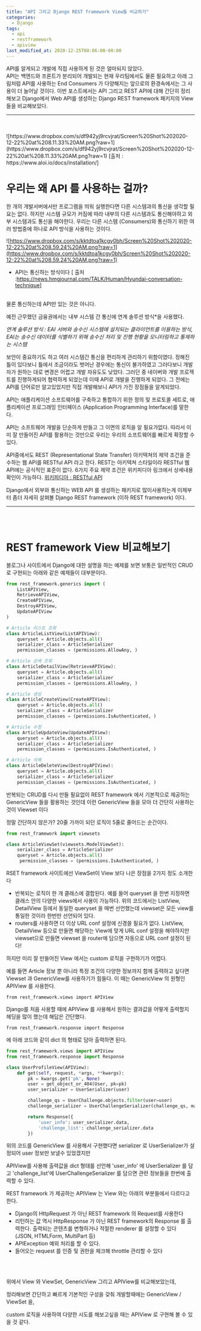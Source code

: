 ```yaml
---
title: "API 그리고 Django REST framework View들 비교하기"
categories:
  - Django
tags:
  - api
  - restframework
  - apiview
last_modified_at: 2020-12-25T08:06:00-00:00
---
```

API를 알게되고 개발에 직접 사용하게 된 것은 얼마되지 않았다. <br>
API는 백엔드와 프론트가 분리되어 개발되는 현재 우리팀에서도 물론 필요하고 아래 그림처럼 API를 사용하는 End Consumers 가 다양해지는 앞으로의 환경속에서는 그 사용이 더 늘어날 것이다. 
이번 포스트에서는 API 그리고 REST API에 대해 간단히 정리해보고 Django에서 Web API를 생성하는  Django REST framework 패키지의 View 들을 비교해보았다.

---
<br>
<br>
![https://www.dropbox.com/s/df942yj9rcvjrat/Screen%20Shot%202020-12-22%20at%208.11.33%20AM.png?raw=1](https://www.dropbox.com/s/df942yj9rcvjrat/Screen%20Shot%202020-12-22%20at%208.11.33%20AM.png?raw=1)
[출처 : https://www.aloi.io/docs/installation/]

<br>

# 우리는 왜 API 를 사용하는 걸까?

한 개의 개발서버에서만 프로그램을 띄워 실행한다면 다른 시스템과의 통신을 생각할 필요는 없다. 하지만 시스템 규모가 커짐에 따라 내부의 다른 시스템과도 통신해야하고 외부 시스템과도 통신을 해야한다. 우리는 다른 시스템 (Consumers)와 통신하기 위한 여러 방법중에 하나로 API 방식을 사용하는 것이다.

![https://www.dropbox.com/s/kktdtoa1kcgy0bh/Screen%20Shot%202020-12-22%20at%208.59.24%20AM.png?raw=1](https://www.dropbox.com/s/kktdtoa1kcgy0bh/Screen%20Shot%202020-12-22%20at%208.59.24%20AM.png?raw=1)

- API는 통신하는 방식이다 [ 출처 :https://news.hmgjournal.com/TALK/Human/Hyundai-conversation-technique]
<br><br>

물론 통신하는데 API만 있는 것은 아니다.

예전 근무했던 금융권에서는 내부 시스템 간 통신에 연계 솔루션 방식*을 사용했다.

*연계 솔루션 방식 : EAI 서버와 송수신 시스템에 설치되는 클라이언트를 이용하는 방식, EAI는 송수신 데이터를 식별하기 위해 송수신 처리 및 진행 현황을 모니터링하고 통제하는 시스템*

보안이 중요하기도 하고 여러 시스템간 통신을 편리하게 관리하기 위함이였다. 정해진 틀이 있다보니 틀에서 조금이라도 벗어난 경우에는 통신이 불가하였고 그러다보니 개발자가 원하는 대로 변경은 어렵고 개발 자유도도 낮았다. 그러던 중 네이버와 개발 프로젝트를 진행하게되어 협력하게 되었는데 이때 API로 개발을 진행하게 되었다. 그 전에는 API를 단어로만 알고있었지만 직접 개발해보니 API가 가진 장점들을 알게되었다. 

API는 애플리케이션 소프트웨어를 구축하고 통합하기 위한 정의 및 프로토콜 세트로, 애플리케이션 프로그래밍 인터페이스 (Application Programming Interface)를 말한다.

API는 소프트웨어 개발을 단순하게 만들고 그 이면의 로직을 알 필요가없다. 따라서 이미 잘 만들어진 API를 활용하는 것만으로 우리는 우리의 소프트웨어를 빠르게 확장할 수 있다. 

API중에서도 REST (Representational State Transfer) 아키텍쳐의 제약 조건을 준수하는 웹 API를 RESTful API 라고 한다. REST는 아키텍쳐 스타일이라 RESTful 웹 API에는 공식적인 표준이 없다. 6가지 주요 제약 조건은 위키피디아 링크에서 상세내용 확인이 가능하다. [위키피디아 : RESTful API](https://ko.wikipedia.org/wiki/REST#REST_%EC%95%84%ED%82%A4%ED%85%8D%EC%B2%98%EC%97%90_%EC%A0%81%EC%9A%A9%EB%90%98%EB%8A%94_6%EA%B0%80%EC%A7%80_%EC%A0%9C%ED%95%9C_%EC%A1%B0%EA%B1%B4)

Django에서 외부와 통신하는 WEB API 를 생성하는 패키지로 많이사용하는게 이제부터 좀더 자세히 살펴볼 Django REST framework (이하 REST framework) 이다.

---
<br>
<br>

# REST framework View 비교해보기

블로그나 사이트에서 Django에 대한 설명을 하는 예제를 보면 보통은 일반적인 CRUD로 구현되는 아래와 같은 예제들이 대부분이다.

```python
from rest_framework.generics import (
    ListAPIView,
    RetrieveAPIView,
    CreateAPIView,
    DestroyAPIView,
    UpdateAPIView
)

# Article 리스트 조회
class ArticleListView(ListAPIView):
    queryset = Article.objects.all()
    serializer_class = ArticleSerializer
    permission_classes = (permissions.AllowAny, )

# Article 상세 조회
class ArticleDetailView(RetrieveAPIView):
    queryset = Article.objects.all()
    serializer_class = ArticleSerializer
    permission_classes = (permissions.AllowAny, )

# Article 생성
class ArticleCreateView(CreateAPIView):
    queryset = Article.objects.all()
    serializer_class = ArticleSerializer
    permission_classes = (permissions.IsAuthenticated, )

# Article 수정
class ArticleUpdateView(UpdateAPIView):
    queryset = Article.objects.all()
    serializer_class = ArticleSerializer
    permission_classes = (permissions.IsAuthenticated, )

# Article 삭제
class ArticleDeleteView(DestroyAPIView):
    queryset = Article.objects.all()
    serializer_class = ArticleSerializer
    permission_classes = (permissions.IsAuthenticated, )
```

반복되는 CRUD를 다시 만들 필요없이  REST framework 에서 기본적으로 제공하는  GenericView 들을 활용하는 것인데 이런 GenericView 들을 모아 더 간단히 사용하는 것이 Viewset 이다

정말 간단하지 않은가? 20줄 가까이 되던 로직이 5줄로 줄어드는 순간이다.

 

```python
from rest_framework import viewsets

class ArticleViewSet(viewsets.ModelViewSet):
    serializer_class = ArticleSerializer
    queryset = Article.objects.all()
	 permission_classes = (permissions.IsAuthenticated, )
```

RSET framework 사이트에선 ViewSet이 View 보다 나은 장점을 2가지 정도 소개한다

- 반복되는 로직이 한 개 클래스에 결합된다. 예를 들어 queryset 을 한번 지정하면 클래스 안의 다양한 views에서 사용이 가능하다. 위의 코드에서는 ListView, DetailView 등에서 동일한 queryset 을 매번 선언했는데 viewset은 모든 view를 통일한 것이라 한번만 선언되어 있다. <br>
- routers를 사용하면 더 이상 URL conf 설정에 신경쓸 필요가 없다. ListView, DetailView 등으로 만들면 해당하는 View에 맞게 URL conf 설정을 해야하지만 viewset으로 만들면 viewset 을 router에 담으면 자동으로 URL conf 설정이 된다! <br>

하지만 미리 잘 만들어진 View 에서는 custom 로직을 구현하기가 어렵다.

예를 들면 Article 정보 뿐 아니라 특정 조건의 다양한 정보까지 함께 출력하고 싶다면 Viewset 과 GenericView를 사용하기가 힘들다. 이 때는 GenericView 의 원형인 APIView 를 사용한다.

`from rest_framework.views import APIView`

Django를 처음 사용할 때에 APIView 를 사용해서 원하는 결과값을 어떻게 출력할지 헤딩을 많이 했는데 해답은 간단했다. 

`from rest_framework.response import Response`

에 아래 코드와 같이 dict 의 형태로 담아 출력하면 된다. 

```python
from rest_framework.views import APIView
from rest_framework.response import Response

class UserProfileView(APIView):
    def get(self, request, *args, **kwargs):
        pk = kwargs.get('pk', None)
        user = get_object_or_404(User, pk=pk)
        user_serializer = UserSerializer(user)

        challenge_qs = UserChallenge.objects.filter(user=user)
        challenge_serializer = UserChallengeSerializer(challenge_qs, many=True)

        return Response({
            'user_info': user_serializer.data,
            'challenge_list': challenge_serializer.data
        })
```

위의 코드를 GenericView 를 사용해서 구현했다면  serializer 로 UserSerializer가 설정되어 user 정보만 보낼수 있었겠지만

APIView를 사용해 출력값을 dict 형태를 선언해  'user_info' 에 UserSerializer 를 담고 
'challenge_list'에 UserChallengeSerializer 를 담으면 관련 정보들을 한번에 출력할 수 있다.

REST framework 가 제공하는 APIView 는 View 와는 아래의 부분들에서 다르다고 한다.

- Django의 HttpRequest 가 아닌 REST framework 의 Request를 사용한다
- 리턴하는 값 역시 HttpResponse 가 아닌 REST framework의 Response 를 출력한다. 출력되는 콘텐츠를 변형하거나 적절한 renderer 를 설정할 수 있다 (JSON, HTMLForm, MultiPart 등)
- APIException 예외 처리를 할 수 있다.
- 들어오는 request 를 인증 및 권한을 체크해 throttle 관리할 수 있다

<br><br>

위에서 View 와 ViewSet, GenericView 그리고 APIView를 비교해보았는데,

정리해보면 간단하고 빠르게 기본적인 구성을 갖춰 개발할때에는 GenericView / ViewSet 을,

custom 로직을 사용하여 다양한 시도를 해보고싶을 때는 APIView 로 구현해 볼 수 있을 것 같다.

<br><br>


